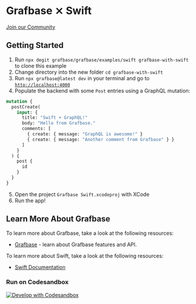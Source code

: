 # Grafbase ⨯ Swift

[Join our Community](https://grafbase.com/community)

## Getting Started

1. Run `npx degit grafbase/grafbase/examples/swift grafbase-with-swift` to clone this example
2. Change directory into the new folder `cd grafbase-with-swift`
3. Run `npx grafbase@latest dev` in your terminal and go to [`http://localhost:4000`](http://localhost:4000)
4. Populate the backend with some `Post` entries using a GraphQL mutation:

```graphql
mutation {
  postCreate(
    input: {
      title: "Swift + GraphQL!"
      body: "Hello from Grafbase."
      comments: [
        { create: { message: "GraphQL is awesome!" }
        { create: { message: "Another comment from Grafbase" } }
      ]
    }
  ) {
    post {
      id
    }
  }
}
```

5. Open the project `Grafbase Swift.xcodeproj` with XCode
6. Run the app!

## Learn More About Grafbase

To learn more about Grafbase, take a look at the following resources:

- [Grafbase](https://grafbase.com/) - learn about Grafbase features and API.

To learn more about Swift, take a look at the following resources:

- [Swift Documentation](https://www.swift.org/)

### Run on Codesandbox

[![Develop with Codesandbox](https://codesandbox.io/static/img/play-codesandbox.svg)](https://githubbox.com/grafbase/grafbase/tree/main/examples/swift)
